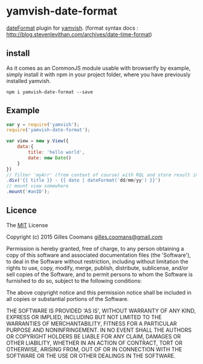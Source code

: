 # yamvish-date-format

[dateFormat](http://stevenlevithan.com/assets/misc/date.format.js) plugin for [yamvish](https://github.com/nomocas/yamvish).
(format syntax docs : http://blog.stevenlevithan.com/archives/date-time-format)

## install

As it comes as an CommonJS module usable with browserify by example, simply install it with npm in your project folder, where you have previously installed yamvish.
```
npm i yamvish-date-format --save
```

## Example

```javascript
var y = require('yamvish');
require('yamvish-date-format');

var view = new y.View({
	data:{
		title: 'hello world',
		date: new Date()
	}
})
// filter 'myArr' (from context of course) with RQL and store result in 'myFilteredArr' (in context of course)
.div('{{ title }} - {{ date | dateFormat('dd/mm/yy') }}')
// mount view somewhere
.mount('#anID');
```

## Licence

The [MIT](http://opensource.org/licenses/MIT) License

Copyright (c) 2015 Gilles Coomans <gilles.coomans@gmail.com>

Permission is hereby granted, free of charge, to any person obtaining a copy of this software and associated documentation files (the 'Software'), to deal in the Software without restriction, including without limitation the rights to use, copy, modify, merge, publish, distribute, sublicense, and/or sell copies of the Software, and to permit persons to whom the Software is furnished to do so, subject to the following conditions:

The above copyright notice and this permission notice shall be included in all copies or substantial portions of the Software.

THE SOFTWARE IS PROVIDED 'AS IS', WITHOUT WARRANTY OF ANY KIND, EXPRESS OR IMPLIED, INCLUDING BUT NOT LIMITED TO THE WARRANTIES OF MERCHANTABILITY, FITNESS FOR A PARTICULAR PURPOSE AND NONINFRINGEMENT. IN NO EVENT SHALL THE AUTHORS OR COPYRIGHT HOLDERS BE LIABLE FOR ANY CLAIM, DAMAGES OR OTHER LIABILITY, WHETHER IN AN ACTION OF CONTRACT, TORT OR OTHERWISE, ARISING FROM, OUT OF OR IN CONNECTION WITH THE SOFTWARE OR THE USE OR OTHER DEALINGS IN THE SOFTWARE.

